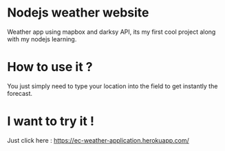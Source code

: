 # Nodejs weather website

Weather app using mapbox and darksy API, its my first cool project along with my nodejs learning.

# How to use it ?

You just simply need to type your location into the field to get instantly the forecast.

# I want to try it !

Just click here :
https://ec-weather-application.herokuapp.com/

